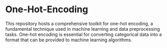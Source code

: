# One-Hot-Encoding
This repository hosts a comprehensive toolkit for one-hot encoding, a fundamental technique used in machine learning and data preprocessing tasks. One-hot encoding is essential for converting categorical data into a format that can be provided to machine learning algorithms. 
